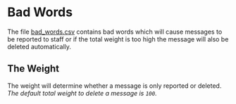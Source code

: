 # Bad Words

The file [bad_words.csv](./bad_words.csv) contains bad words which
will cause messages to be reported to staff or if the total weight
is too high the message will also be deleted automatically.


## The Weight

The weight will determine whether a message is only reported or deleted.
*The default total weight to delete a message is ``100``.*
